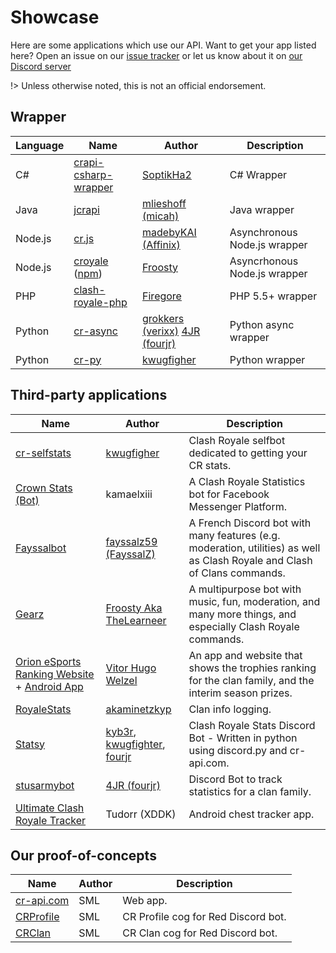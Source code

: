 # Showcase

Here are some applications which use our API. Want to get your app listed here? Open an issue on our [issue tracker](https://github.com/cr-api/cr-api/issues) or let us know about it on [our Discord server](http://discord.me/cr_api)

!> Unless otherwise noted, this is not an official endorsement.

## Wrapper

Language | Name | Author | Description
--- | --- | --- | ---
C\# | [crapi-csharp-wrapper](https://github.com/SoptikHa2/crapi-csharp-wrapper/) | [SoptikHa2](http://github.com/SoptikHa2) | C\# Wrapper
Java | [jcrapi](https://github.com/mlieshoff/jcrapi) | [mlieshoff (micah)](http://github.com/mlieshoff)  | Java wrapper
Node.js | [cr.js](https://github.com/madebyKAI/cr.js) | [madebyKAI (Affinix)](https://github.com/madebyKAI) | Asynchronous Node.js wrapper
Node.js | [croyale](https://github.com/TheLearneer/CRoyale/) ([npm](https://npmjs.com/package/croyale)) | [Froosty](https://github.com/TheLearneer) | Asyncrhonous Node.js wrapper
PHP | [clash-royale-php](https://github.com/firegore2/clash-royale-php) | [Firegore](https://github.com/firegore2) | PHP 5.5+ wrapper
Python | [cr-async](https://github.com/grokkers/cr-async) | [grokkers (verixx)](http://github.com/grokkers) [4JR  (fourjr)](http://github.com/fourjr) | Python async wrapper
Python | [cr-py](https://github.com/kwugfighter/cr.py) | [kwugfigher](http://github.com/kwugfighter) | Python wrapper

## Third-party applications

Name | Author | Description
--- | --- | ---
[cr-selfstats](http://github.com/kwugfighter/cr-selfstats) | [kwugfigher](http://github.com/kwugfighter) | Clash Royale selfbot dedicated to getting your CR stats.
[Crown Stats (Bot)](https://m.me/CrownStats) | kamaelxiii |  A Clash Royale Statistics bot for Facebook Messenger Platform.
[Fayssalbot](http://www.fayssalbot.ml/) | [fayssalz59 (FayssalZ)](http://github.com/fayssalz59) | A French Discord bot with many features (e.g. moderation, utilities) as well as Clash Royale and Clash of Clans commands.
[Gearz](http://github.com/Innovative-creators/Gearz) | [Froosty Aka TheLearneer](https://github.com/TheLearneer) | A multipurpose bot with music, fun, moderation, and many more things, and especially Clash Royale commands.
[Orion eSports Ranking Website](http://orionesportsbr.com/ranking/raw-leaderboard/mobile-ranking) + [Android App](http://play.google.com/store/apps/details?id=com.wOrioneSports) | [Vitor Hugo Welzel](https://github.com/welzel855) | An app and website that shows the trophies ranking for the clan family, and the interim season prizes.
[RoyaleStats](https://github.com/akaminetzkyp/RoyaleStats) | [akaminetzkyp](https://github.com/akaminetzkyp) | Clan info logging.
[Statsy](http://statsy.ml/) |  [kyb3r](https://github.com/kyb3r), [kwugfighter](https://github.com/kwugfighter), [fourjr](https://github.com/fourjr) | Clash Royale Stats Discord Bot - Written in python using discord.py and cr-api.com.
[stusarmybot](https://github.com/fourjr/stusarmybot) | [4JR  (fourjr)](http://github.com/fourjr) | Discord Bot to track statistics for a clan family.
[Ultimate Clash Royale Tracker](https://play.google.com/store/apps/details?id=eu.tudor.ultimatechesttrackerforclash) | Tudorr (XDDK) | Android chest tracker app.

## Our proof-of-concepts

Name | Author | Description
--- | --- | ---
[cr-api.com](http://cr-api.com) | SML | Web app.
[CRProfile](https://github.com/smlbiobot/SML-Cogs/tree/master/crprofile) | SML | CR Profile cog for Red Discord bot.
[CRClan](https://github.com/smlbiobot/SML-Cogs/tree/master/crclan) | SML | CR Clan cog for Red Discord bot.
